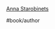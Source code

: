 [Anna Starobinets](https://www.goodreads.com/search?utf8=%E2%9C%93&q=Anna+Starobinets&search_type=books&search%5Bfield%5D=author)

#book/author
